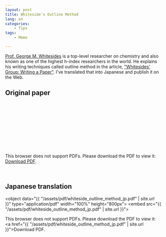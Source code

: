 ```yaml
---
layout: post
title: Whiteside's Outline Method
lang: en
categories:
    - Tips
tags:
    - Memo

---
```


<a href="https://gmwgroup.harvard.edu/people/george-m-whitesides">Prof. George M. Whitesides</a> is a top-level researcher on chemistry and also known as one of the highest h-index researchers in the world. He explains his writing techniques called outline method in the article, <a href="https://www.tulane.edu/~lamp/whiteside.pdf">"Whitesides' Group: Writing a Paper"</a>. I've translated that into Japanese and publish it on the Web.


## Original paper


<object data="https://www.tulane.edu/~lamp/whiteside.pdf" type="application/pdf" width="100%" height="800px">
    <embed src="https://www.tulane.edu/~lamp/whiteside.pdf" | site.url }}">
        <p>This browser does not support PDFs. Please download the PDF to view it: <a href="https://www.tulane.edu/~lamp/whiteside.pdf">Download PDF</a>.</p>
    </embed>
</object>

<br>


## Japanese  translation

<object data="{{ "/assets/pdf/whiteside_outline_method_jp.pdf" | site.url }}" type="application/pdf" width="100%" height="800px">
    <embed src="{{ "/assets/pdf/whiteside_outline_method_jp.pdf" | site.url }}">
        <p>This browser does not support PDFs. Please download the PDF to view it: <a href="{{ "/assets/pdf/whiteside_outline_method_jp.pdf" | site.url }}">Download PDF</a>.</p>
    </embed>
</object>





